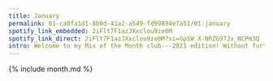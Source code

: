 ```yaml
---
title: January
permalink: 01-ca0fa1d1-8b0d-41a2-a549-fd99894e7a51/01-january
spotify_link_embedded: 2iFlt7F1azJXxclou9ze0M
spotify_link_direct: 2iFlt7F1azJXxclou9ze0M?si=GpSW_X-NRZG97Jx_NCPm3Q
intro: Welcome to my Mix of the Month club---2021 edition! Without further ado (because the month is nearly out), here is...
---
```

{% include month.md %}
